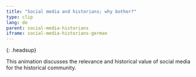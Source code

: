 ```yaml
---
title: "Social media and historians; why bother?"
type: clip
lang: de
parent: social-media-historians
iframe: social-media-historians-german
---
```


{: .headsup}

This animation discusses the relevance and historical value of social media for the historical community.



<!-- more -->
